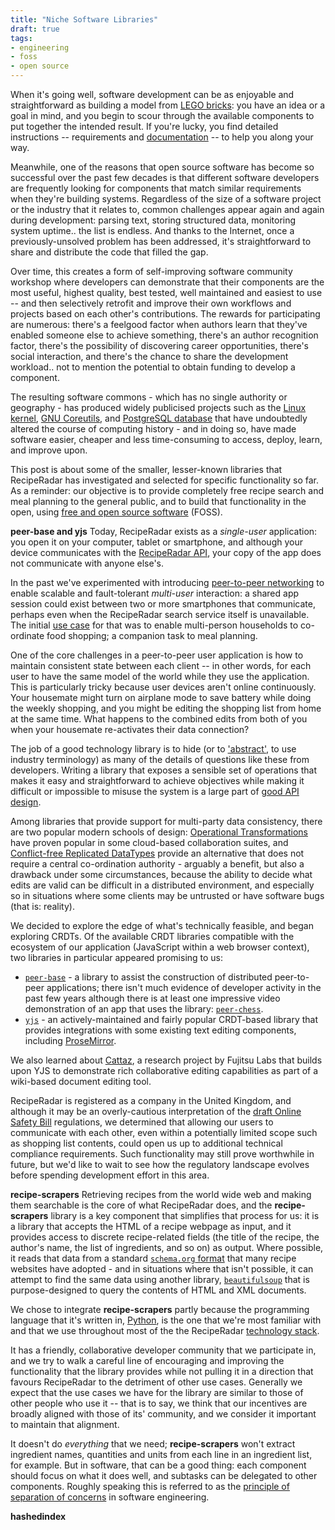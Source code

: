 ```yaml
---
title: "Niche Software Libraries"
draft: true
tags:
- engineering
- foss
- open source
---
```

When it's going well, software development can be as enjoyable and straightforward as building a model from [LEGO bricks](https://www.lego.com): you have an idea or a goal in mind, and you begin to scour through the available components to put together the intended result.  If you're lucky, you find detailed instructions -- requirements and [documentation](https://about.readthedocs.com/) -- to help you along your way.

Meanwhile, one of the reasons that open source software has become so successful over the past few decades is that different software developers are frequently looking for components that match similar requirements when they're building systems.  Regardless of the size of a software project or the industry that it relates to, common challenges appear again and again during development: parsing text, storing structured data, monitoring system uptime.. the list is endless.  And thanks to the Internet, once a previously-unsolved problem has been addressed, it's straightforward to share and distribute the code that filled the gap.

Over time, this creates a form of self-improving software community workshop where developers can demonstrate that their components are the most useful, highest quality, best tested, well maintained and easiest to use -- and then selectively retrofit and improve their own workflows and projects based on each other's contributions.  The rewards for participating are numerous: there's a feelgood factor when authors learn that they've enabled someone else to achieve something, there's an author recognition factor, there's the possibility of discovering career opportunities, there's social interaction, and there's the chance to share the development workload.. not to mention the potential to obtain funding to develop a component.

The resulting software commons - which has no single authority or geography - has produced widely publicised projects such as the [Linux kernel](https://www.kernel.org), [GNU Coreutils](https://www.gnu.org/software/coreutils/coreutils.html), and [PostgreSQL database](https://www.postgresql.org) that have undoubtedly altered the course of computing history - and in doing so, have made software easier, cheaper and less time-consuming to access, deploy, learn, and improve upon.

This post is about some of the smaller, lesser-known libraries that RecipeRadar has investigated and selected for specific functionality so far.  As a reminder: our objective is to provide completely free recipe search and meal planning to the general public, and to build that functionality in the open, using [free and open source software](https://en.wikipedia.org/wiki/Free_and_open-source_software) (FOSS).

**peer-base and yjs**
Today, RecipeRadar exists as a _single-user_ application: you open it on your computer, tablet or smartphone, and although your device communicates with the [RecipeRadar API](https://github.com/openculinary/api/), your copy of the app does not communicate with anyone else's.

In the past we've experimented with introducing [peer-to-peer networking](https://en.wikipedia.org/wiki/Peer-to-peer) to enable scalable and fault-tolerant _multi-user_ interaction: a shared app session could exist between two or more smartphones that communicate, perhaps even when the RecipeRadar search service itself is unavailable.  The initial [use case](https://www.usability.gov/how-to-and-tools/methods/use-cases.html) for that was to enable multi-person households to co-ordinate food shopping; a companion task to meal planning.

One of the core challenges in a peer-to-peer user application is how to maintain consistent state between each client -- in other words, for each user to have the same model of the world while they use the application.  This is particularly tricky because user devices aren't online continuously.  Your housemate might turn on airplane mode to save battery while doing the weekly shopping, and you might be editing the shopping list from home at the same time.  What happens to the combined edits from both of you when your housemate re-activates their data connection?

The job of a good technology library is to hide (or to ['abstract'](https://en.wikipedia.org/wiki/Abstraction_layer), to use industry terminology) as many of the details of questions like these from developers.  Writing a library that exposes a sensible set of operations that makes it easy and straightforward to achieve objectives while making it difficult or impossible to misuse the system is a large part of [good API design](https://www.redhat.com/en/topics/api/what-is-api-design).

Among libraries that provide support for multi-party data consistency, there are two popular modern schools of design: [Operational Transformations](https://en.wikipedia.org/wiki/Operational_transformation) have proven popular in some cloud-based collaboration suites, and [Conflict-free Replicated DataTypes](https://crdt.tech/) provide an alternative that does not require a central co-ordination authority - arguably a benefit, but also a drawback under some circumstances, because the ability to decide what edits are valid can be difficult in a distributed environment, and especially so in situations where some clients may be untrusted or have software bugs (that is: reality).

We decided to explore the edge of what's technically feasible, and began exploring CRDTs.  Of the available CRDT libraries compatible with the ecosystem of our application (JavaScript within a web browser context), two libraries in particular appeared promising to us:

  - [`peer-base`](https://github.com/peer-base/peer-base/) - a library to assist the construction of distributed peer-to-peer applications; there isn't much evidence of developer activity in the past few years although there is at least one impressive video demonstration of an app that uses the library: [`peer-chess`](https://github.com/jbenet/peer-chess/).
  - [`yjs`](https://github.com/yjs/yjs/) - an actively-maintained and fairly popular CRDT-based library that provides integrations with some existing text editing components, including [ProseMirror](https://prosemirror.net/).

We also learned about [Cattaz](https://github.com/FujitsuLaboratories/cattaz/), a research project by Fujitsu Labs that builds upon YJS to demonstrate rich collaborative editing capabilities as part of a wiki-based document editing tool.

RecipeRadar is registered as a company in the United Kingdom, and although it may be an overly-cautious interpretation of the [draft Online Safety Bill](https://www.gov.uk/government/publications/draft-online-safety-bill) regulations, we determined that allowing our users to communicate with each other, even within a potentially limited scope such as shopping list contents, could open us up to additional technical compliance requirements.  Such functionality may still prove worthwhile in future, but we'd like to wait to see how the regulatory landscape evolves before spending development effort in this area.

**recipe-scrapers**
Retrieving recipes from the world wide web and making them searchable is the core of what RecipeRadar does, and the **recipe-scrapers** library is a key component that simplifies that process for us: it is a library that accepts the HTML of a recipe webpage as input, and it provides access to discrete recipe-related fields (the title of the recipe, the author's name, the list of ingredients, and so on) as output.  Where possible, it reads that data from a standard [`schema.org` format](https://schema.org/Recipe) that many recipe websites have adopted - and in situations where that isn't possible, it can attempt to find the same data using another library, [`beautifulsoup`](https://beautiful-soup-4.readthedocs.io/en/latest/) that is purpose-designed to query the contents of HTML and XML documents.

We chose to integrate **recipe-scrapers** partly because the programming language that it's written in, [Python](https://www.python.org/), is the one that we're most familiar with and that we use throughout most of the the RecipeRadar [technology stack](https://en.wikipedia.org/wiki/Solution_stack).

It has a friendly, collaborative developer community that we participate in, and we try to walk a careful line of encouraging and improving the functionality that the library provides while not pulling it in a direction that favours RecipeRadar to the detriment of other use cases.  Generally we expect that the use cases we have for the library are similar to those of other people who use it -- that is to say, we think that our incentives are broadly aligned with those of its' community, and we consider it important to maintain that alignment.

It doesn't do _everything_ that we need; **recipe-scrapers** won't extract ingredient names, quantities and units from each line in an ingredient list, for example.  But in software, that can be a good thing: each component should focus on what it does well, and subtasks can be delegated to other components.  Roughly speaking this is referred to as the [principle of separation of concerns](https://en.wikipedia.org/wiki/Separation_of_concerns) in software engineering.

**hashedindex**
